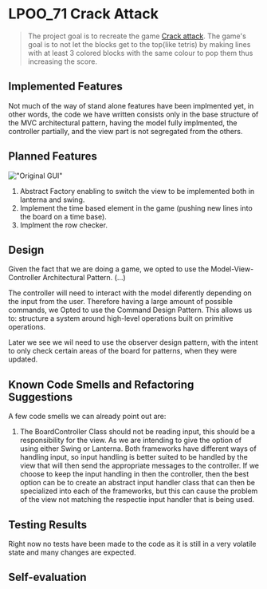 ﻿
# LPOO_71 Crack Attack

> The project goal is to recreate the game [Crack attack](http://www.aluminumangel.org/attack/). The game's goal is to not let the blocks get to the top(like tetris) by making lines with at least 3 colored blocks with the same colour to pop them thus increasing the score.

<!--
> Include here one or two paragraphs explaining the main idea of the project, followed by a sentence identifying who the authors are. 
-->

## Implemented Features

<!--
> This section should contain a list of implemented features and their descriptions. In the end of the section, include two or three screenshots that illustrate the most important features.
-->
Not much of the way of stand alone features have been implmented yet, in other words, the code we have written consists only in the base structure of the MVC architectural pattern, having the model fully implmented, the controller partially, and the view part is not segregated from the others.

## Planned Features

<!--
> This section is similar to the previous one but should list the features that are not yet implemented. Instead of screenshots you should include GUI mock-ups for the planned features.

-->
!["Original GUI"](http://aluminumangel.org/attack/screen_shot_0.jpg)

1. Abstract Factory enabling to switch the view to be implemented both in lanterna and swing.
2. Implement the time based element in the game (pushing new lines into the board on a time base).
3. Implment the row checker.

## Design

<!--
> This section should be organized in different subsections, each describing a different design problem that you had to solve during the project. Each subsection should be organized in four different parts: "Problem in Context", "The Pattern", "Implementation" and "Consequences".
-->
Given the fact that we are doing a game, we opted to use the Model-View-Controller Architectural Pattern.
(...)

The controller will need to interact with the model diferently depending on the input from the user. Therefore having a large amount of possible commands, we Opted to use the Command Design Pattern. This allows us to: structure a system around high-level operations built on primitive operations.

Later we see we wil need to use the observer design pattern, with the intent to only check certain areas of the board for patterns, when they were updated.

## Known Code Smells and Refactoring Suggestions

<!--
> This section should describe 3 to 5 different code smells that you have identified in your current implementation, and suggest ways in which the code could be refactored to eliminate them. Each smell and refactoring suggestions should be described in its own subsection.
-->
A few code smells we can already point out are:

1. The BoardController Class should not be reading input, this should be a responsibility for the view. As we are intending to give the option of using either Swing or Lanterna. Both frameworks have different ways of handling input, so input handling is better suited to be handled by the view that will then send the appropriate messages to the controller. If we choose to keep the input handling in then the controller, then the best option can be to create an abstract input handler class that can then be specialized into each of the frameworks, but this can cause the problem of the view not matching the respectie input handler that is being used.

## Testing Results

<!--
> This section should contain screenshots of the main results of both the test coverage and mutation testing reports. It should also contain links to those reports in HTML format (you can copy the reports to the docs folder).
-->
Right now no tests have been made to the code as it is still in a very volatile state and many changes are expected.

## Self-evaluation

<!--
> In this section describe how the work regarding the project was divided between the students. In the event that members of the group do not agree on a work distribution, the group should send an email to the teacher explaining the disagreement.
>-->
